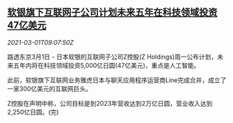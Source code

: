 <!--1614590597000-->
[软银旗下互联网子公司计划未来五年在科技领域投资47亿美元](https://cn.reuters.com/article/japan-softbank-z-tech-0301-idCNKCS2AT1RP)
------

<div><i>2021-03-01T09:07:50Z</i></div><p>路透东京3月1日 - 日本软银的互联网子公司Z控股(Z Holdings)周一公布计划，未来五年内将在科技领域投资5,000亿日圆(47亿美元)，重点是人工智能。</p><p>此前，软银旗下互联网业务雅虎日本与聊天应用程序运营商Line完成合并，成立了一家300亿美元的互联网巨头。</p><p>Z控股在声明中称，公司目标是到2023年营收达到2万亿日圆，营业收入达到2,250亿日圆。(完)</p>
